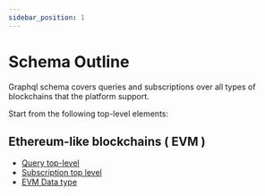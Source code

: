 ```yaml
---
sidebar_position: 1
---
```


# Schema Outline

Graphql schema covers queries and subscriptions over all types of blockchains that the platform support.

Start from the following top-level elements:

## Ethereum-like blockchains ( EVM )

* [Query top-level](/docs/graphql-reference/queries/evm) 
* [Subscription top level](/docs/graphql-reference/subscriptions/evm)
* [EVM Data type](/docs/graphql-reference/objects/evm)
